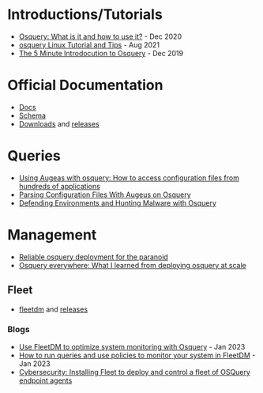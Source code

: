 # Introductions/Tutorials
- [Osquery: What is it and how to use it?](https://www.uptycs.com/blog/osquery-what-it-is-how-it-works-and-how-to-use-it) - Dec 2020
- [osquery Linux Tutorial and Tips](https://hackertarget.com/osquery-linux-tutorial/) - Aug 2021
- [The 5 Minute Introdocution to Osquery](https://shekhargulati.com/2019/12/02/the-5-minute-introduction-to-osquery/) - Dec 2019


# Official Documentation
- [Docs](https://osquery.readthedocs.io/en/stable/)
- [Schema](https://www.osquery.io/schema/)
- [Downloads](https://www.osquery.io/downloads/official/) and [releases](https://github.com/osquery/osquery/releases)


# Queries
- [Using Augeas with osquery: How to access configuration files from hundreds of applications](https://www.uptycs.com/blog/using-augeas-with-osquery-how-to-access-configuration-files-from-hundreds-of-applications) 
- [Parsing Configuration Files With Augeus on Osquery](https://medium.com/swlh/parsing-configuration-files-with-augeas-on-osquery-ec8260a9a50b)
- [Defending Environments and Hunting Malware with Osquery](https://evil.plumbing/defcon27/slides-dc27-osquery-workshop.pdf)

# Management
- [Reliable osquery deployment for the paranoid](https://www.youtube.com/watch?v=sq6WX8nUbb8)
- [Osquery everywhere: What I learned from deploying osquery at scale](https://www.youtube.com/watch?v=qflUfLQCnwY&t=670s)

## Fleet
- [fleetdm](https://github.com/fleetdm/fleet) and [releases](https://github.com/fleetdm/fleet/releases)

### Blogs
- [Use FleetDM to optimize system monitoring with Osquery](https://www.redhat.com/sysadmin/fleetdm-get-started) - Jan 2023 
- [How to run queries and use policies to monitor your system in FleetDM](https://www.redhat.com/sysadmin/run-fleetdm-queries) - Jan 2023
- [Cybersecurity: Installing Fleet to deploy and control a fleet of OSQuery endpoint agents](https://paolozaino.wordpress.com/2022/08/17/cybersecurity-installing-fleet-to-deploy-and-control-a-fleet-of-osquery-endpoint-agents/)
